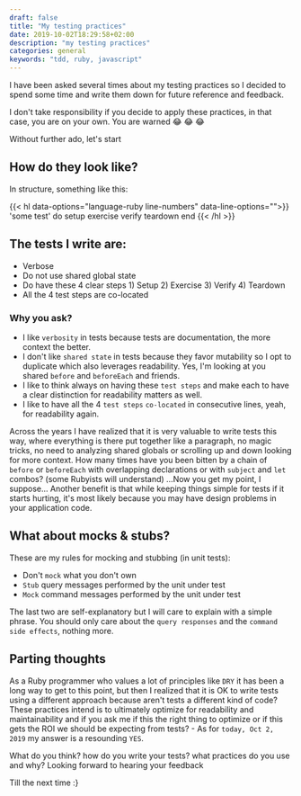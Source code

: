 ```yaml
---
draft: false
title: "My testing practices"
date: 2019-10-02T18:29:58+02:00
description: "my testing practices"
categories: general
keywords: "tdd, ruby, javascript"
---
```


I have been asked several times about my testing practices so I decided to spend some time and write them down for future reference and feedback.

I don't take responsibility if you decide to apply these practices, in that case, you are on your own. You are warned :joy: :joy: :joy:

Without further ado, let's start

## How do they look like?

In structure, something like this:

{{< hl data-options="language-ruby line-numbers" data-line-options="">}}
 'some test' do
 setup
 exercise
 verify
 teardown
end
{{< /hl >}}

## The tests I write are:

- Verbose
- Do not use shared global state
- Do have these 4 clear steps 1) Setup 2) Exercise 3) Verify 4) Teardown
- All the 4 test steps are co-located

### Why you ask?

- I like `verbosity` in tests because tests are documentation, the more context the better.
- I don't like `shared state` in tests because they favor mutability so I opt to duplicate which also leverages readability. Yes, I'm looking at you shared `before` and `beforeEach` and friends.
- I like to think always on having these `test steps` and make each to have a clear distinction for readability matters as well.
- I like to have all the 4 `test steps` `co-located` in consecutive lines, yeah, for readability again.

Across the years I have realized that it is very valuable to write tests this way, where everything is there put together like a paragraph, no magic tricks, no need to analyzing shared globals or scrolling up and down looking for more context. How many times have you been bitten by a chain of `before` or `beforeEach` with overlapping declarations or with `subject` and `let` combos? (some Rubyists will understand) ...Now you get my point, I suppose... Another benefit is that while keeping things simple for tests if it starts hurting, it's most likely because you may have design problems in your application code.

## What about mocks & stubs?

These are my rules for mocking and stubbing (in unit tests):

- Don't `mock` what you don't own
- `Stub` query messages performed by the unit under test
- `Mock` command messages performed by the unit under test

The last two are self-explanatory but I will care to explain with a simple phrase. You should only care about the `query responses` and the `command side effects`, nothing more.

## Parting thoughts

As a Ruby programmer who values a lot of principles like `DRY` it has been a long way to get to this point, but then I realized that it is OK to write tests using a different approach because aren't tests a different kind of code? These practices intend is to ultimately optimize for readability and maintainability and if you ask me if this the right thing to optimize or if this gets the ROI we should be expecting from tests? - As for `today, Oct 2, 2019` my answer is a resounding `YES`.

What do you think? how do you write your tests? what practices do you use and why? 
Looking forward to hearing your feedback

Till the next time :}
